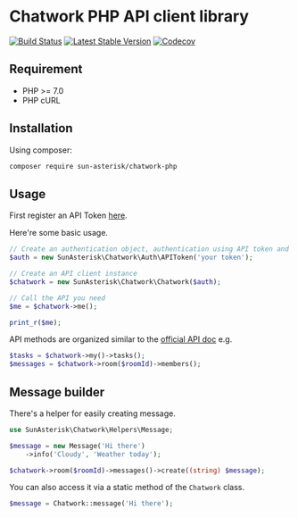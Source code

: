 # Chatwork PHP API client library

[![Build Status](https://travis-ci.org/sun-asterisk-research/chatwork-php.svg?branch=master)](https://travis-ci.org/sun-asterisk-research/chatwork-php)
[![Latest Stable Version](https://poser.pugx.org/sun-asterisk/chatwork-php/v/stable)](https://packagist.org/packages/sun-asterisk/chatwork-php)
[![Codecov](https://img.shields.io/codecov/c/github/sun-asterisk-research/chatwork-php)](https://codecov.io/gh/sun-asterisk-research/chatwork-php)

## Requirement

- PHP >= 7.0
- PHP cURL

## Installation

Using composer:

```sh
composer require sun-asterisk/chatwork-php
```

## Usage

First register an API Token [here](https://www.chatwork.com/service/packages/chatwork/subpackages/api/token.php).

Here're some basic usage.

```php
// Create an authentication object, authentication using API token and OAuth access token are supported
$auth = new SunAsterisk\Chatwork\Auth\APIToken('your token');

// Create an API client instance
$chatwork = new SunAsterisk\Chatwork\Chatwork($auth);

// Call the API you need
$me = $chatwork->me();

print_r($me);
```

API methods are organized similar to the [official API doc](http://developer.chatwork.com/ja/endpoints.html) e.g.

```php
$tasks = $chatwork->my()->tasks();
$messages = $chatwork->room($roomId)->members();
```

## Message builder

There's a helper for easily creating message.

```php
use SunAsterisk\Chatwork\Helpers\Message;

$message = new Message('Hi there')
    ->info('Cloudy', 'Weather today');

$chatwork->room($roomId)->messages()->create((string) $message);
```

You can also access it via a static method of the `Chatwork` class.

```php
$message = Chatwork::message('Hi there');
```
